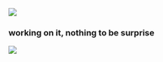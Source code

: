 ![]([https://64.media.tumblr.com/cb1a6d28f1f97fe56c0764cdf40fc92c/d662df3b2e19bcdc-c5/s2048x3072/be56de3866ebc146e4f1b0893ca69b955a92ae23.gifv](https://64.media.tumblr.com/0b26d836185b7286e2c18e408147f161/5bac9b34685ea9b4-cf/s540x810/e81ed2fd227c434dc47c07a7135ba99c8af19512.gifv))
###  working on it, nothing to be surprise
![](https://64.media.tumblr.com/cb1a6d28f1f97fe56c0764cdf40fc92c/d662df3b2e19bcdc-c5/s2048x3072/be56de3866ebc146e4f1b0893ca69b955a92ae23.gifv)





